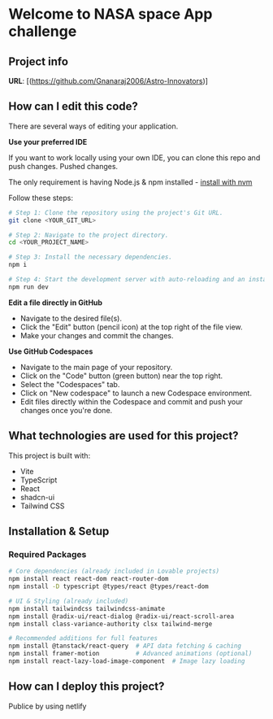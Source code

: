 # Welcome to NASA space App challenge 

## Project info

**URL**: [(https://github.com/Gnanaraj2006/Astro-Innovators)]

## How can I edit this code?

There are several ways of editing your application.

**Use your preferred IDE**

If you want to work locally using your own IDE, you can clone this repo and push changes. Pushed changes.

The only requirement is having Node.js & npm installed - [install with nvm](https://github.com/nvm-sh/nvm#installing-and-updating)

Follow these steps:

```sh
# Step 1: Clone the repository using the project's Git URL.
git clone <YOUR_GIT_URL>

# Step 2: Navigate to the project directory.
cd <YOUR_PROJECT_NAME>

# Step 3: Install the necessary dependencies.
npm i

# Step 4: Start the development server with auto-reloading and an instant preview.
npm run dev
```

**Edit a file directly in GitHub**

- Navigate to the desired file(s).
- Click the "Edit" button (pencil icon) at the top right of the file view.
- Make your changes and commit the changes.

**Use GitHub Codespaces**

- Navigate to the main page of your repository.
- Click on the "Code" button (green button) near the top right.
- Select the "Codespaces" tab.
- Click on "New codespace" to launch a new Codespace environment.
- Edit files directly within the Codespace and commit and push your changes once you're done.

## What technologies are used for this project?

This project is built with:

- Vite
- TypeScript
- React
- shadcn-ui
- Tailwind CSS

## Installation & Setup

### Required Packages
```bash
# Core dependencies (already included in Lovable projects)
npm install react react-dom react-router-dom
npm install -D typescript @types/react @types/react-dom

# UI & Styling (already included)
npm install tailwindcss tailwindcss-animate
npm install @radix-ui/react-dialog @radix-ui/react-scroll-area
npm install class-variance-authority clsx tailwind-merge

# Recommended additions for full features
npm install @tanstack/react-query  # API data fetching & caching
npm install framer-motion          # Advanced animations (optional)
npm install react-lazy-load-image-component  # Image lazy loading
```

## How can I deploy this project?

Publice by using netlify
